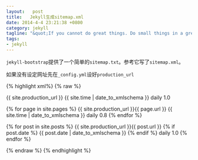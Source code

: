 ```yaml
--- 
layout:   post
title:   Jekyll生成sitemap.xml
date: 2014-4-4 23:21:38 +0800
category: jekyll
tagline: "&quot;If you cannot do great things. Do small things in a great way.&quot; -Napoleon Hill"
tags: 
- jekyll
---
```


`jekyll-bootstrap`提供了一个简单的`sitemap.txt`。参考它写了`sitemap.xml`。

如果没有设定网址先在`_config.yml`设好`production_url`

{% highlight xml%}
{% raw %}
<?xml version="1.0" encoding="UTF-8"?>
<urlset
      xmlns="http://www.sitemaps.org/schemas/sitemap/0.9"
      xmlns:xsi="http://www.w3.org/2001/XMLSchema-instance"
      xsi:schemaLocation="http://www.sitemaps.org/schemas/sitemap/0.9
            http://www.sitemaps.org/schemas/sitemap/0.9/sitemap.xsd">

<url>
  <loc>{{ site.production_url }}</loc>
  <lastmod>{{ site.time | date_to_xmlschema }}</lastmod>
  <changefreq>daily</changefreq>
  <priority>1.0</priority>
</url>

{% for page in site.pages %}
<url>
  <loc>{{ site.production_url }}{{ page.url }}</loc>
  <lastmod>{{ site.time | date_to_xmlschema }}</lastmod>
  <changefreq>daily</changefreq>
  <priority>0.8</priority>
</url>
{% endfor %}

{% for post in site.posts %}
<url>
  <loc>{{ site.production_url }}{{ post.url }}</loc>
  {% if post.date %}
  <lastmod>{{ post.date | date_to_xmlschema }}</lastmod>
  {% endif %}
  <changefreq>daily</changefreq>
  <priority>1.0</priority>
</url>
{% endfor %}

</urlset>
{% endraw %}
{% endhighlight %}
